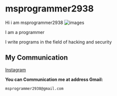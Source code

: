 # msprogrammer2938
Hi i am msprogrammer2938
![images](https://user-images.githubusercontent.com/78996423/112989844-96faf980-917a-11eb-8bf2-ad6ac89ac9b9.png)

I am a programmer

I write programs in the field of hacking and security

## My Communication
[Instagram](https://instagram.com/programmer2938/)

**You can Communication me at address Gmail:**
```
msprogrammer2938@gmail.com
```

